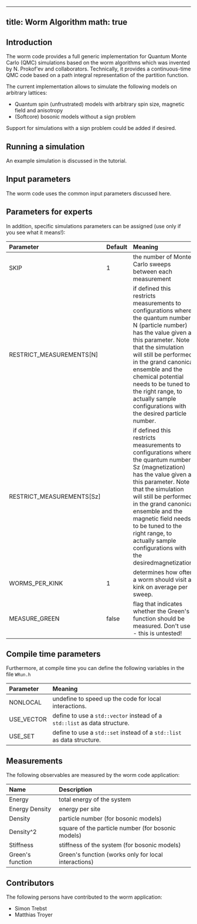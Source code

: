 
---
title: Worm Algorithm 
math: true
---

## Introduction

The worm code provides a full generic implementation for Quantum Monte Carlo (QMC) simulations based on the worm algorithms which was invented by N. Prokof'ev and collaborators. Technically, it provides a continuous-time QMC code based on a path integral representation of the partition function.

The current implementation allows to simulate the following models on arbitrary lattices:

- Quantum spin (unfrustrated) models with arbitrary spin size, magnetic field and anisotropy
- (Softcore) bosonic models without a sign problem

Support for simulations with a sign problem could be added if desired.

## Running a simulation

An example simulation is discussed in the tutorial.

## Input parameters

The worm code uses the common input parameters discussed here.

## Parameters for experts

In addition, specific simulations parameters can be assigned (use only if you see what it means!):

| **Parameter** | **Default** | **Meaning** |
| :------------ | :---------- | :---------- |
| SKIP | 1 | the number of Monte Carlo sweeps between each measurement |
| RESTRICT_MEASUREMENTS[N] | | if defined this restricts measurements to configurations where the quantum number N (particle number) has the value given as this parameter. Note that the simulation will still be performed in the grand canonical ensemble and the chemical potential needs to be tuned to the right range, to actually sample configurations with the desired particle number. |
| RESTRICT_MEASUREMENTS[Sz] | | if defined this restricts measurements to configurations where the quantum number Sz (magnetization) has the value given as this parameter. Note that the simulation will still be performed in the grand canonical ensemble and the magnetic field needs to be tuned to the right range, to actually sample configurations with the desiredmagnetization. |
| WORMS_PER_KINK | 1 | determines how often a worm should visit a kink on average per sweep. |
| MEASURE_GREEN | false | flag that indicates whether the Green's function should be measured. Don't use - this is untested! |

## Compile time parameters

Furthermore, at compile time you can define the following variables in the file `WRun.h`

| **Parameter** | **Meaning** |
| :------------ | :---------- |
| NONLOCAL | undefine to speed up the code for local interactions. |
| USE_VECTOR | define to use a `std::vector` instead of a `std::list` as data structure. |
| USE_SET | define to use a `std::set` instead of a `std::list` as data structure. |

## Measurements

The following observables are measured by the worm code application:

| **Name** | **Description** |
| :------- | :-------------- |
| Energy | total energy of the system |
| Energy Density | energy per site |
| Density | particle number (for bosonic models) |
| Density^2 | square of the particle number (for bosonic models) |
| Stiffness | stiffness of the system (for bosonic models) |
| Green's function | Green's function (works only for local interactions) |

## Contributors

The following persons have contributed to the worm application:

- Simon Trebst
- Matthias Troyer 

